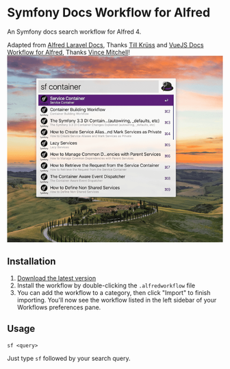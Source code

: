 # Symfony Docs Workflow for Alfred

An Symfony docs search workflow for Alfred 4.

Adapted from [Alfred Laravel Docs](https://github.com/tillkruss/alfred-laravel-docs), Thanks [Till Krüss](https://twitter.com/tillkruss)
and [VueJS Docs Workflow for Alfred](https://github.com/vmitchell85/alfred-vuejs-docs), Thanks [Vince Mitchell](http://www.vincemitchell.me)!
![Screenshot](screenshot.png)

## Installation

1. [Download the latest version](https://github.com/ThomasTr/Alfred-Symfony-Docs/releases/latest/download/Symfony-Docs.alfredworkflow)
2. Install the workflow by double-clicking the `.alfredworkflow` file
3. You can add the workflow to a category, then click "Import" to finish importing. You'll now see the workflow listed in the left sidebar of your Workflows preferences pane.

## Usage

```
sf <query>
```

Just type `sf` followed by your search query.
